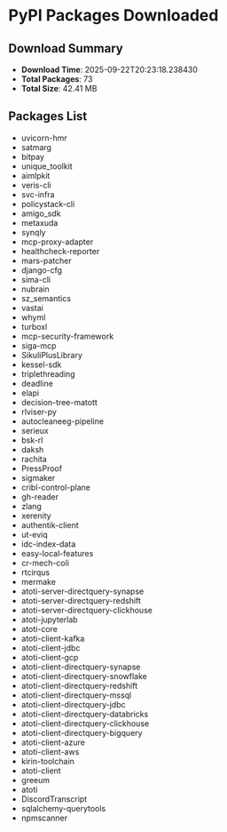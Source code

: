 # PyPI Packages Downloaded

## Download Summary
- **Download Time**: 2025-09-22T20:23:18.238430
- **Total Packages**: 73
- **Total Size**: 42.41 MB

## Packages List
- uvicorn-hmr
- satmarg
- bitpay
- unique_toolkit
- aimlpkit
- veris-cli
- svc-infra
- policystack-cli
- amigo_sdk
- metaxuda
- synqly
- mcp-proxy-adapter
- healthcheck-reporter
- mars-patcher
- django-cfg
- sima-cli
- nubrain
- sz_semantics
- vastai
- whyml
- turboxl
- mcp-security-framework
- siga-mcp
- SikuliPlusLibrary
- kessel-sdk
- triplethreading
- deadline
- elapi
- decision-tree-matott
- rlviser-py
- autocleaneeg-pipeline
- serieux
- bsk-rl
- daksh
- rachita
- PressProof
- sigmaker
- cribl-control-plane
- gh-reader
- zlang
- xerenity
- authentik-client
- ut-eviq
- idc-index-data
- easy-local-features
- cr-mech-coli
- rtcirqus
- mermake
- atoti-server-directquery-synapse
- atoti-server-directquery-redshift
- atoti-server-directquery-clickhouse
- atoti-jupyterlab
- atoti-core
- atoti-client-kafka
- atoti-client-jdbc
- atoti-client-gcp
- atoti-client-directquery-synapse
- atoti-client-directquery-snowflake
- atoti-client-directquery-redshift
- atoti-client-directquery-mssql
- atoti-client-directquery-jdbc
- atoti-client-directquery-databricks
- atoti-client-directquery-clickhouse
- atoti-client-directquery-bigquery
- atoti-client-azure
- atoti-client-aws
- kirin-toolchain
- atoti-client
- greeum
- atoti
- DiscordTranscript
- sqlalchemy-querytools
- npmscanner
